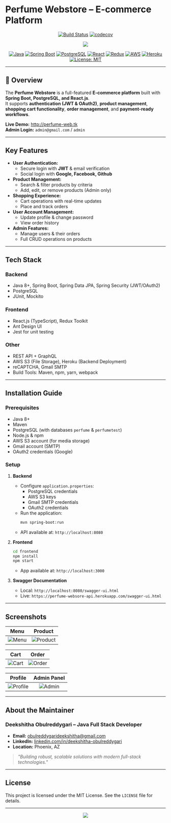 
# Perfume Webstore – E-commerce Platform

<div align="center">

[![Build Status](https://travis-ci.com/merikbest/ecommerce-spring-reactjs.svg?branch=travis-ci-test)](https://travis-ci.com/merikbest/ecommerce-spring-reactjs)
[![codecov](https://codecov.io/gh/merikbest/ecommerce-spring-reactjs/branch/travis-ci-test/graph/badge.svg?token=sEfOfpBHDX)](https://codecov.io/gh/merikbest/ecommerce-spring-reactjs)

<img src="https://capsule-render.vercel.app/api?type=waving&color=0:4facfe,100:00f2fe&height=200&section=header&text=Perfume%20Webstore&fontSize=45&fontColor=fff&animation=fadeIn&fontAlign=50&desc=Spring%20Boot%20+%20React%20+%20PostgreSQL&descSize=18&descAlign=50&descAlignY=75" />

[![Java](https://img.shields.io/badge/Java-8+-ED8B00?style=for-the-badge&logo=openjdk&logoColor=white)](#)
[![Spring Boot](https://img.shields.io/badge/Spring_Boot-6DB33F?style=for-the-badge&logo=spring-boot&logoColor=white)](#)
[![PostgreSQL](https://img.shields.io/badge/PostgreSQL-316192?style=for-the-badge&logo=postgresql&logoColor=white)](#)
[![React](https://img.shields.io/badge/React-20232A?style=for-the-badge&logo=react&logoColor=61DAFB)](#)
[![Redux](https://img.shields.io/badge/Redux_Toolkit-764ABC?style=for-the-badge&logo=redux&logoColor=white)](#)
[![AWS](https://img.shields.io/badge/AWS_S3-FF9900?style=for-the-badge&logo=amazonaws&logoColor=white)](#)
[![Heroku](https://img.shields.io/badge/Heroku-430098?style=for-the-badge&logo=heroku&logoColor=white)](#)
[![License: MIT](https://img.shields.io/badge/License-MIT-blue.svg?style=for-the-badge)](LICENSE)

</div>

---

## 📌 **Overview**
The **Perfume Webstore** is a full-featured **E-commerce platform** built with **Spring Boot, PostgreSQL, and React.js**.  
It supports **authentication (JWT & OAuth2)**, **product management**, **shopping cart functionality**, **order management**, and **payment-ready workflows**.

**Live Demo:** http://perfume-web.tk  
**Admin Login:** `admin@gmail.com` / `admin`

---

## **Key Features**
- **User Authentication:**  
  - Secure login with **JWT** & email verification  
  - Social login with **Google, Facebook, Github**
- **Product Management:**  
  - Search & filter products by criteria  
  - Add, edit, or remove products (Admin only)
- **Shopping Experience:**  
  - Cart operations with real-time updates  
  - Place and track orders
- **User Account Management:**  
  - Update profile & change password  
  - View order history
- **Admin Features:**  
  - Manage users & their orders  
  - Full CRUD operations on products

---

## **Tech Stack**

### **Backend**
- Java 8+, Spring Boot, Spring Data JPA, Spring Security (JWT/OAuth2)
- PostgreSQL
- JUnit, Mockito

### **Frontend**
- React.js (TypeScript), Redux Toolkit
- Ant Design UI
- Jest for unit testing

### **Other**
- REST API + GraphQL
- AWS S3 (File Storage), Heroku (Backend Deployment)
- reCAPTCHA, Gmail SMTP
- Build Tools: Maven, npm, yarn, webpack

---

## **Installation Guide**

### **Prerequisites**
- Java 8+
- Maven
- PostgreSQL (with databases `perfume` & `perfumetest`)
- Node.js & npm
- AWS S3 account (for media storage)
- Gmail account (SMTP)
- OAuth2 credentials (Google)

### **Setup**

1. **Backend**
   - Configure `application.properties`:
     - PostgreSQL credentials
     - AWS S3 keys
     - Gmail SMTP credentials
     - OAuth2 credentials
   - Run the application:
     ```bash
     mvn spring-boot:run
     ```
   - API available at: `http://localhost:8080`

2. **Frontend**
   ```bash
   cd frontend
   npm install
   npm start
   ```
   - App available at: `http://localhost:3000`

3. **Swagger Documentation**
   - Local: `http://localhost:8080/swagger-ui.html`
   - Live: `https://perfume-websore-api.herokuapp.com/swagger-ui.html`

---

## **Screenshots**

Menu | Product
:---:|:---:
![Menu](https://i.ibb.co/VT4RzYj/1menu.jpg) | ![Product](https://i.ibb.co/HtnKp0W/2-Product-page.jpg)

Cart | Order
:---:|:---:
![Cart](https://i.ibb.co/8Y8bfSG/3-Cart.jpg) | ![Order](https://i.ibb.co/tLmY8y2/4-Ordering.jpg)

Profile | Admin Panel
:---:|:---:
![Profile](https://i.ibb.co/qx1Csc8/7-User-profile-page.jpg) | ![Admin](https://i.ibb.co/jH8R8xL/10-Edit-perfume-page.jpg)

---

## **About the Maintainer**

### **Deekshitha Obulreddygari – Java Full Stack Developer**
- **Email:** [obulreddygarideekshitha@gmail.com](mailto:obulreddygarideekshitha@gmail.com)  
- **LinkedIn:** [linkedin.com/in/deekshitha-obulreddygari](https://linkedin.com/in/deekshitha-obulreddygari)  
- **Location:** Phoenix, AZ  

> *"Building robust, scalable solutions with modern full-stack technologies."*

---

## **License**
This project is licensed under the MIT License. See the `LICENSE` file for details.

---

<div align="center">
<img src="https://capsule-render.vercel.app/api?type=waving&color=0:4facfe,100:00f2fe&height=100&section=footer"/>
</div>
